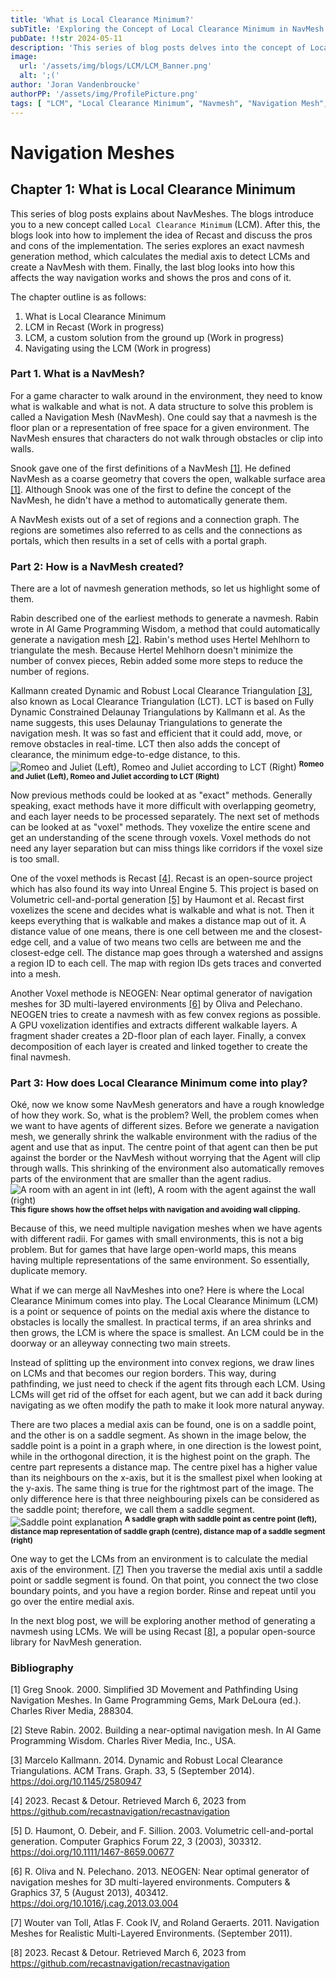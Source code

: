 ```yaml
---
title: 'What is Local Clearance Minimum?'
subTitle: 'Exploring the Concept of Local Clearance Minimum in NavMesh Generation'
pubDate: !!str 2024-05-11
description: 'This series of blog posts delves into the concept of Local Clearance Minimum (LCM) in the context of NavMesh generation. It discusses various methods of NavMesh creation, the challenges posed by different agent sizes, and how LCMs offer a solution to optimize navigation meshes.'
image:
  url: '/assets/img/blogs/LCM/LCM_Banner.png'
  alt: ';('
author: 'Joran Vandenbroucke'
authorPP: '/assets/img/ProfilePicture.png'
tags: [ "LCM", "Local Clearance Minimum", "Navmesh", "Navigation Mesh", "NavMesh Generation", "Pathfinding" ]
---
```

# Navigation Meshes

## Chapter 1: What is Local Clearance Minimum

This series of blog posts explains about NavMeshes.
The blogs introduce you to a new concept called `Local Clearance Minimum` (LCM).
After this, the blogs look into how to implement the idea of Recast and discuss the pros and cons of the implementation.
The series explores an exact navmesh generation method, which calculates the medial axis to detect LCMs and create a NavMesh with them.
Finally, the last blog looks into how this affects the way navigation works and shows the pros and cons of it.

The chapter outline is as follows:
1. What is Local Clearance Minimum
2. LCM in Recast (Work in progress)
3. LCM, a custom solution from the ground up (Work in progress)
4. Navigating using the LCM (Work in progress)

### Part 1. What is a NavMesh?

For a game character to walk around in the environment, they need to know what is walkable and what is not.
A data structure to solve this problem is called a Navigation Mesh (NavMesh).
One could say that a navmesh is the floor plan or a representation of free space for a given environment.
The NavMesh ensures that characters do not walk through obstacles or clip into walls.

Snook gave one of the first definitions of a NavMesh [[1]](#1).
He defined NavMesh as a coarse geometry that covers the open, walkable surface area [[1]](#1).
Although Snook was one of the first to define the concept of the NavMesh, he didn't have a method to automatically generate them.

A NavMesh exists out of a set of regions and a connection graph. The regions are sometimes also referred to as cells and
the connections as portals, which then results in a set of cells with a portal graph.

### Part 2: How is a NavMesh created?
There are a lot of navmesh generation methods, so let us highlight some of them.

Rabin described one of the earliest methods to generate a navmesh.
Rabin wrote in AI Game Programming Wisdom, a method that could automatically generate a navigation mesh [[2]](#2).
Rabin's method uses Hertel Mehlhorn to triangulate the mesh.
Because Hertel Mehlhorn doesn't minimize the number of convex pieces, Rebin added some more steps to reduce the number of regions.

Kallmann created Dynamic and Robust Local Clearance Triangulation [[3]](#3), also known as Local Clearance Triangulation (LCT).
LCT is based on Fully Dynamic Constrained Delaunay Triangulations by Kallmann et al.
As the name suggests, this uses Delaunay Triangulations to generate the navigation mesh.
It was so fast and efficient that it could add, move, or remove obstacles in real-time.
LCT then also adds the concept of clearance, the minimum edge-to-edge distance, to this.
![Romeo and Juliet (Left), Romeo and Juliet according to LCT (Right)](/assets/img/blogs/LCM/LCM_exactMethods.png "Romeo and Juliet (Left), Romeo and Juliet according to LCT (Right)")
<sup>**Romeo and Juliet (Left), Romeo and Juliet according to LCT (Right)**</sup>

Now previous methods could be looked at as "exact" methods.
Generally speaking, exact methods have it more difficult with overlapping geometry, and each layer needs to be processed separately.
The next set of methods can be looked at as "voxel" methods.
They voxelize the entire scene and get an understanding of the scene through voxels.
Voxel methods do not need any layer separation but can miss things like corridors if the voxel size is too small.

One of the voxel methods is Recast [[4]](#4).
Recast is an open-source project which has also found its way into Unreal Engine 5.
This project is based on Volumetric cell-and-portal generation [[5]](#5) by Haumont et al.
Recast first voxelizes the scene and decides what is walkable and what is not.
Then it keeps everything that is walkable and makes a distance map out of it.
A distance value of one means, there is one cell between me and the closest-edge cell, and a value of two means two cells are between me and the closest-edge cell.
The distance map goes through a watershed and assigns a region ID to each cell.
The map with region IDs gets traces and converted into a mesh.

Another Voxel methode is NEOGEN: Near optimal generator of navigation meshes for 3D multi-layered environments [[6]](#6) by Oliva and Pelechano.
NEOGEN tries to create a navmesh with as few convex regions as possible.
A GPU voxelization identifies and extracts different walkable layers.
A fragment shader creates a 2D-floor plan of each layer.
Finally, a convex decomposition of each layer is created and linked together to create the final navmesh.

### Part 3: How does Local Clearance Minimum come into play?

Oké, now we know some NavMesh generators and have a rough knowledge of how they work.
So, what is the problem?
Well, the problem comes when we want to have agents of different sizes.
Before we generate a navigation mesh, we generally shrink the walkable environment with the radius of the agent and use that as input.
The centre point of that agent can then be put against the border or the NavMesh without worrying that the Agent will clip through walls.
This shrinking of the environment also automatically removes parts of the environment that are smaller than the agent radius.
![A room with an agent in int (left), A room with the agent against the wall (right)](/assets/img/blogs/LCM/NavMeshOffset.png "A room with an agent in int (left), A room with the agent against the wall (right)")
<sup>**This figure shows how the offset helps with navigation and avoiding wall clipping.**</sup>

Because of this, we need multiple navigation meshes when we have agents with different radii.
For games with small environments, this is not a big problem.
But for games that have large open-world maps, this means having multiple representations of the same environment.
So essentially, duplicate memory.

What if we can merge all NavMeshes into one?
Here is where the Local Clearance Minimum comes into play.
The Local Clearance Minimum (LCM) is a point or sequence of points on the medial axis where the distance to obstacles is locally the smallest.
In practical terms, if an area shrinks and then grows, the LCM is where the space is smallest.
An LCM could be in the doorway or an alleyway connecting two main streets.

Instead of splitting up the environment into convex regions, we draw lines on LCMs and that becomes our region borders.
This way, during pathfinding, we just need to check if the agent fits through each LCM.
Using LCMs will get rid of the offset for each agent, but we can add it back during navigating as we often modify the path to make it look more natural anyway.

There are two places a medial axis can be found, one is on a saddle point, and the other is on a saddle segment.
As shown in the image below, the saddle point is a point in a graph where, in one direction is the lowest point, while in the orthogonal direction, it is the highest point on the graph.
The centre part represents a distance map. The centre pixel has a higher value than its neighbours on the x-axis, but it is the smallest pixel when looking at the y-axis.
The same thing is true for the rightmost part of the image. The only difference here is that three neighbouring pixels can be considered as the saddle point; therefore, we call them a saddle segment.
![Saddle point explanation](/assets/img/blogs/LCM/SaddlePointSegment.png "A saddle graph with saddle point as centre point (left), distance map representation of saddle graph (centre), distance map of a saddle segment (right)")
<sup>**A saddle graph with saddle point as centre point (left), distance map representation of saddle graph (centre), distance map of a saddle segment (right)**</sup>


One way to get the LCMs from an environment is to calculate the medial axis of the environment. [[7]](#7)
Then you traverse the medial axis until a saddle point or saddle segment is found.
On that point, you connect the two close boundary points, and you have a region border.
Rinse and repeat until you go over the entire medial axis.

In the next blog post, we will be exploring another method of generating a navmesh using LCMs.
We will be using Recast [[8]](#8), a popular open-source library for NavMesh generation.

### Bibliography
<a id="1">[1]</a> Greg Snook. 2000. Simplified 3D Movement and Pathfinding Using Navigation Meshes. In Game Programming Gems, Mark DeLoura (ed.). Charles River Media, 288304.

<a id="2">[2]</a> Steve Rabin. 2002. Building a near-optimal navigation mesh. In AI Game Programming Wisdom. Charles River Media, Inc., USA.

<a id="3">[3]</a> Marcelo Kallmann. 2014. Dynamic and Robust Local Clearance Triangulations. ACM Trans. Graph. 33, 5 (September 2014). https://doi.org/10.1145/2580947

<a id="4">[4]</a> 2023. Recast & Detour. Retrieved March 6, 2023 from https://github.com/recastnavigation/recastnavigation

<a id="5">[5]</a> D. Haumont, O. Debeir, and F. Sillion. 2003. Volumetric cell-and-portal generation. Computer Graphics Forum 22, 3 (2003), 303312. https://doi.org/10.1111/1467-8659.00677

<a id="6">[6]</a> R. Oliva and N. Pelechano. 2013. NEOGEN: Near optimal generator of navigation meshes for 3D multi-layered environments. Computers & Graphics 37, 5 (August 2013), 403412. https://doi.org/10.1016/j.cag.2013.03.004

<a id="7">[7]</a> Wouter van Toll, Atlas F. Cook IV, and Roland Geraerts. 2011. Navigation Meshes for Realistic Multi-Layered Environments. (September 2011).

<a id="8">[8]</a> 2023. Recast & Detour. Retrieved March 6, 2023 from https://github.com/recastnavigation/recastnavigation
